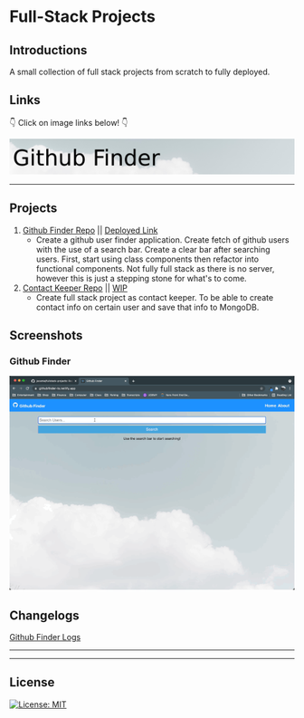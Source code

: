 # Full-Stack Projects

## Introductions
A small collection of full stack projects from scratch to fully deployed.

## Links
👇 Click on image links below! 👇

[![Github Finder](assets/githubfinder-splash.png)](https://githubfinder-ts.netlify.app/)

---

## Projects
<!-- GITHUB FINDER -->
[github-finder]: https://github.com/jsoomie/fullstack-projects/tree/main/github-finder
[github-finder-deployed]: https://githubfinder-ts.netlify.app/

<!-- CONTACT KEEPER -->
[contact-keeper]: https://github.com/jsoomie/fullstack-projects/tree/main/contact-keeper
[contact-keeper-deployed]: #

1. [Github Finder Repo][github-finder] || [Deployed Link][github-finder-deployed]
     - Create a github user finder application. Create fetch of github users with the use of a search bar. Create a clear bar after searching users. First, start using class components then refactor into functional components. Not fully full stack as there is no server, however this is just a stepping stone for what's to come.
2. [Contact Keeper Repo][contact-keeper] || [WIP][contact-keeper-deployed]
   -  Create full stack project as contact keeper. To be able to create contact info on certain user and save that info to MongoDB.

## Screenshots
### Github Finder
![Github Finder](assets/githubfinder-screen.gif)

## Changelogs 
[Github Finder Logs](https://github.com/jsoomie/fullstack-projects/blob/main/github-finder/README.md)

---
---

## License
[![License: MIT](https://img.shields.io/badge/License-MIT-yellow.svg)](LICENSE)